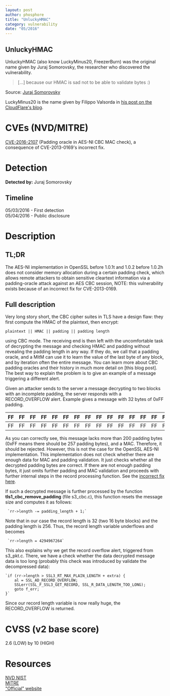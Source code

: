 ```yaml
---
layout: post
author: phosphore
title: "UnluckyHMAC"
category: vulnerability
date: "05/2016"
---
```


## UnluckyHMAC  
UnluckyHMAC (also know LuckyMinus20, FreezerBurn) was the original name given by Juraj Somorovsky, the researcher who discovered the vulnerability.  

> [...] because our HMAC is sad not to be able to validate bytes :)  

<!-- more -->
Source: [Juraj Somorovsky](http://web-in-security.blogspot.it/2016/05/curious-padding-oracle-in-openssl-cve.html)  

LuckyMinus20 is the name given by Filippo Valsorda in [his post on the CloudFlare's blog](https://blog.cloudflare.com/yet-another-padding-oracle-in-openssl-cbc-ciphersuites/).  
	
# CVEs (NVD/MITRE)
[CVE-2016-2107](https://cve.mitre.org/cgi-bin/cvename.cgi?name=CVE-2016-2107) (Padding oracle in AES-NI CBC MAC check), a consequence of CVE-2013-0169's incorrect fix.

# Detection
**Detected by:** Juraj Somorovsky  

## Timeline
05/03/2016 - First detection  
05/04/2016 - Public disclosure

# Description

## TL;DR
The AES-NI implementation in OpenSSL before 1.0.1t and 1.0.2 before 1.0.2h does not consider memory allocation during a certain padding check, which allows remote attackers to obtain sensitive cleartext information via a padding-oracle attack against an AES CBC session, NOTE: this vulnerability exists because of an incorrect fix for CVE-2013-0169.

## Full description
Very long story short, the CBC cipher suites in TLS have a design flaw: they first compute the HMAC of the plaintext, then encrypt:  

`plaintext || HMAC || padding || padding length`  

using CBC mode. The receiving end is then left with the uncomfortable task of decrypting the message and checking HMAC and padding without revealing the padding length in any way. If they do, we call that a padding oracle, and a MitM can use it to learn the value of the last byte of any block, and by iteration often the entire message. You can learn more about CBC padding oracles and their history in much more detail on [this blog post].  
The best way to explain the problem is to give an example of a message triggering a different alert. 

Given an attacker sends to the server a message decrypting to two blocks with an incomplete padding, the server responds with a RECORD_OVERFLOW alert. Example gives a message with 32 bytes of 0xFF padding.  

| FF | FF | FF | FF | FF | FF | FF | FF | FF | FF | FF | FF | FF | FF | FF |
| -- |:--:|:--:|:--:|:--:|:--:|:--:|:--:|:--:|:--:|:--:|:--:|:--:|:--:|--: |
| FF | FF | FF | FF | FF | FF | FF | FF | FF | FF | FF | FF | FF | FF | FF |

As you can correctly see, this message lacks more than 200 padding bytes (0xFF means there should be 257 padding bytes), and a MAC. Therefore, it should be  rejected. However, this is not the case for the OpenSSL AES-NI implementation. This implementation does not check whether there are enough data for MAC and padding validation. It just checks whether all the decrypted padding bytes are correct. If there are not enough padding bytes, it just omits further padding and MAC validation and proceeds with further internal steps in the record processing function. See the [incorrect fix here](https://github.com/openssl/openssl/blob/b1a07c38540105077878ad80a6a87c96fdbc18f1/crypto/evp/e_aes_cbc_hmac_sha1.c#L739).  


If such a decrypted message is further processed by the function **tls1_cbc_remove_padding** (file s3_cbc.c), this function resets the message size and computes it as follows:

     `rr->length -= padding_length + 1;`  

Note that in our case the record length is 32 (two 16 byte blocks) and the padding length is 256. Thus, the record length variable underflows and becomes

     `rr->length = 4294967264`


This also explains why we get the record overflow alert, triggered from s3_pkt.c. There, we have a check whether the data decrypted message data is too long (probably this check was introduced by validate the decompressed data):

    `if (rr->length > SSL3_RT_MAX_PLAIN_LENGTH + extra) {
        al = SSL_AD_RECORD_OVERFLOW;
        SSLerr(SSL_F_SSL3_GET_RECORD, SSL_R_DATA_LENGTH_TOO_LONG);
        goto f_err;
    }`  

Since our record length variable is now really huge, the RECORD_OVERFLOW is returned.




# CVSS (v2 base score)
 2.6 (LOW) by 10 (HIGH)

# Resources
[NVD NIST](https://web.nvd.nist.gov/view/vuln/detail?vulnId=CVE-2016-2107)  
[MITRE](https://cve.mitre.org/cgi-bin/cvename.cgi?name=CVE-2016-2107)  
["Official" website](http://web-in-security.blogspot.it/2016/05/curious-padding-oracle-in-openssl-cve.html)